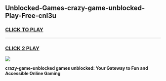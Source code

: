 
## Unblocked-Games-crazy-game-unblocked-Play-Free-cnl3u
<h3>
<a href="https://premium76.site?title=crazy-game-unblocked&ref=18A">CLICK TO PLAY</a></h3>
<hr>

<h3>
<a href="https://premium76.site?title=crazy-game-unblocked&ref=18A">CLICK 2 PLAY</a>
  
</h3>

<a href="https://premium76.site?title=crazy-game-unblocked&ref=18A"><img src="https://clearcache.store/games.png"></a>


**crazy-game-unblocked games unblocked: Your Gateway to Fun and Accessible Online Gaming**
